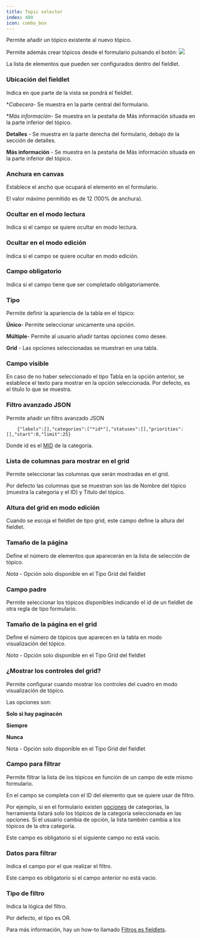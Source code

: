 ```yaml
---
title: Topic selector
index: 400
icon: combo_box
---
```


Permite añadir un tópico existente al nuevo tópico.

Permite además crear tópicos desde el formulario pulsando el botón: <img src="/static/images/icons/add.svg" />

La lista de elementos que pueden ser configurados dentro del fieldlet.


### Ubicación del fieldlet
Indica en que parte de la vista se pondrá el fieldlet.

**Cabecera*- Se muestra en la parte central del formulario.

**Más información*- Se muestra en la pestaña de Más información situada en la parte inferior del tópico.

**Detalles** - Se muestra en la parte derecha del formulario, debajo de la sección de detalles.

**Más información** - Se muestra en la pestaña de Más información situada en la parte inferior del tópico.

### Anchura en canvas

Establece el ancho que ocupará el elemento en el formulario.

El valor máximo permitido es de 12 (100% de anchura).


### Ocultar en el modo lectura

Indica si el campo se quiere ocultar en modo lectura.


### Ocultar en el modo edición

Indica si el campo se quiere ocultar en modo edición.


### Campo obligatorio

Indica si el campo tiene que ser completado obligatoriamente.


### Tipo

Permite definir la apariencia de la tabla en el tópico:

**Único**- Permite seleccionar unicamente una opción.

**Múltiple**- Permite al usuario añadir tantas opciones como desee.

**Grid** - Las opciones seleccionadas se muestran en una tabla.

### Campo visible

En caso de no haber seleccionado el tipo Tabla en la opción anterior, se establece el texto para mostrar en la opción seleccionada.
Por defecto, es el titulo lo que se muestra.


### Filtro avanzado JSON

Permite añadir un filtro avanzado JSON


        {"labels":[],"categories":["*id*"],"statuses":[],"priorities":[],"start":0,"limit":25}


Donde id es el [MID](concepts/mid) de la categoría.



### Lista de columnas para mostrar en el grid

Permite seleccionar las columnas que serán mostradas en el grid.

Por defecto las columnas que se muestran son las de Nombre del tópico (muestra la categoria y el ID) y Título del tópico.

### Altura del grid en modo edición

Cuando se escoja el fieldlet de tipo grid, este campo define la altura del fieldlet.


### Tamaño de la página

Define el número de elementos que aparecerán en la lista de selección de tópico.

*Nota* - Opción solo disponible en el Tipo Grid del fieldlet


### Campo padre

Permite seleccionar los tópicos disponibles indicando el id de un fieldlet de otra regla de tipo formulario.


### Tamaño de la página en el grid

Define el número de tópicos que aparecen en la tabla en modo visualización del tópico.

*Nota* - Opción solo disponible en el Tipo Grid del fieldlet


### ¿Mostrar los controles del grid?

Permite configurar cuando mostrar los controles del cuadro en modo visualización de tópico.

Las opciones son:

**Solo si hay paginacón**

**Siempre**

**Nunca**

Nota - Opción solo disponible en el Tipo Grid del fieldlet

### Campo para filtrar

Permite filtrar la lista de los tópicos en función de un campo de este mismo formulario.

En el campo se completa con el ID del elemento que se quiere usar de filtro.

Por ejemplo, si en el formulario existen [opciones](rules/palette/fieldlets/Pills) de categorías, la herramienta listará solo los tópicos de la categoría seleccionada en las opciones. Si el usuario cambia de opción, la lista también cambia a los tópicos de la otra categoría.

Este campo es obligatorio si el siguiente campo no está vacio.

### Datos para filtrar

Indica el campo por el que realizar el filtro.

Este campo es obligatorio si el campo anterior no está vacio.

### Tipo de filtro

Indica la lógica del filtro.

Por defecto, el tipo es OR.

Para más información, hay un how-to llamado [Filtros es fieldlets](how-to/filter-fieldlet).
